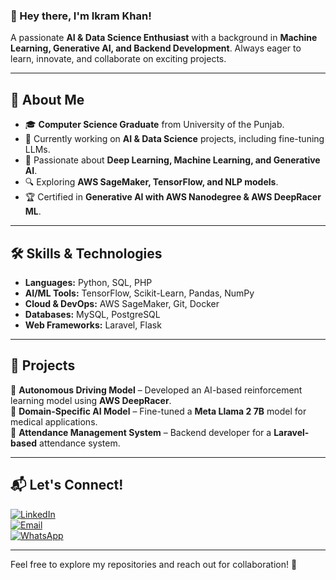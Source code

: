 ### 👋 Hey there, I'm Ikram Khan!  
A passionate **AI & Data Science Enthusiast** with a background in **Machine Learning, Generative AI, and Backend Development**. Always eager to learn, innovate, and collaborate on exciting projects.

---

## 📌 **About Me**
- 🎓 **Computer Science Graduate** from University of the Punjab.  
- 🤖 Currently working on **AI & Data Science** projects, including fine-tuning LLMs.  
- 🚀 Passionate about **Deep Learning, Machine Learning, and Generative AI**.  
- 🔍 Exploring **AWS SageMaker, TensorFlow, and NLP models**.  
- 🏆 Certified in **Generative AI with AWS Nanodegree & AWS DeepRacer ML**.  

---

## 🛠️ **Skills & Technologies**
- **Languages:** Python, SQL, PHP  
- **AI/ML Tools:** TensorFlow, Scikit-Learn, Pandas, NumPy  
- **Cloud & DevOps:** AWS SageMaker, Git, Docker  
- **Databases:** MySQL, PostgreSQL  
- **Web Frameworks:** Laravel, Flask  

---

## 📂 **Projects**
🔹 **Autonomous Driving Model** – Developed an AI-based reinforcement learning model using **AWS DeepRacer**.  
🔹 **Domain-Specific AI Model** – Fine-tuned a **Meta Llama 2 7B** model for medical applications.  
🔹 **Attendance Management System** – Backend developer for a **Laravel-based** attendance system.  

---

## 📬 **Let's Connect!**
[![LinkedIn](https://img.shields.io/badge/LinkedIn-Ikram-blue?style=flat&logo=linkedin)](https://www.linkedin.com/in/ikramkhan)  
[![Email](https://img.shields.io/badge/Email-ikram.algo@gmail.com-red?style=flat&logo=gmail)](mailto:developerikram@gmail.com)  
[![WhatsApp](https://img.shields.io/badge/WhatsApp-Chat-green?style=flat&logo=whatsapp)](https://wa.me/923080047065)  

---

Feel free to explore my repositories and reach out for collaboration! 🚀  
